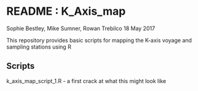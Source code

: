 # README : K_Axis_map
Sophie Bestley, Mike Sumner, Rowan Trebilco
18 May 2017

This repository provides basic scripts for mapping the K-axis voyage and sampling stations using R

## Scripts
k_axis_map_script_1.R - a first crack at what this might look like